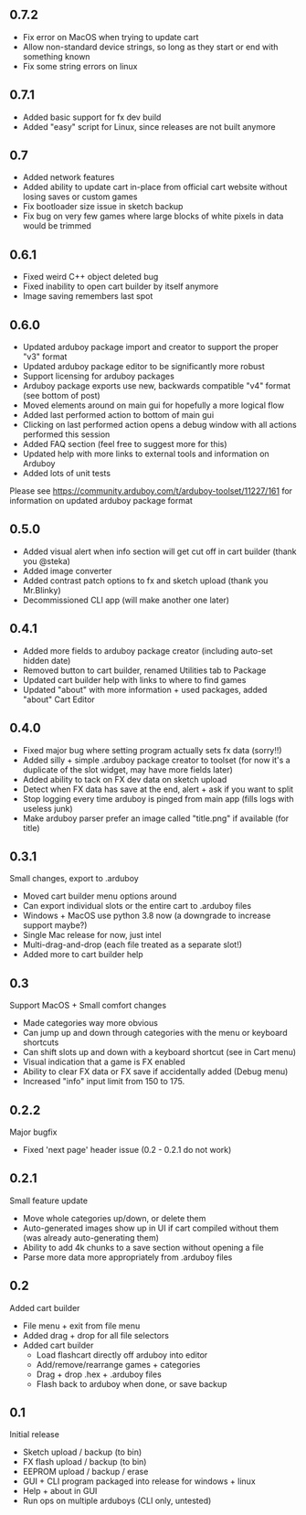 ## 0.7.2
* Fix error on MacOS when trying to update cart
* Allow non-standard device strings, so long as they start or end with something known
* Fix some string errors on linux

## 0.7.1
* Added basic support for fx dev build
* Added "easy" script for Linux, since releases are not built anymore

## 0.7
* Added network features
* Added ability to update cart in-place from official cart website without losing saves or custom games
* Fix bootloader size issue in sketch backup
* Fix bug on very few games where large blocks of white pixels in data would be trimmed

## 0.6.1
* Fixed weird C++ object deleted bug
* Fixed inability to open cart builder by itself anymore
* Image saving remembers last spot

## 0.6.0

* Updated arduboy package import and creator to support the proper "v3" format
* Updated arduboy package editor to be significantly more robust
* Support licensing for arduboy packages
* Arduboy package exports use new, backwards compatible "v4" format (see bottom of post)
* Moved elements around on main gui for hopefully a more logical flow
* Added last performed action to bottom of main gui
* Clicking on last performed action opens a debug window with all actions performed this session
* Added FAQ section (feel free to suggest more for this)
* Updated help with more links to external tools and information on Arduboy
* Added lots of unit tests

Please see https://community.arduboy.com/t/arduboy-toolset/11227/161 for information on updated arduboy package format


## 0.5.0

* Added visual alert when info section will get cut off in cart builder (thank you @steka)
* Added image converter
* Added contrast patch options to fx and sketch upload (thank you Mr.Blinky)
* Decommissioned CLI app (will make another one later)

## 0.4.1

* Added more fields to arduboy package creator (including auto-set hidden date)
* Removed button to cart builder, renamed Utilities tab to Package
* Updated cart builder help with links to where to find games
* Updated "about" with more information + used packages, added "about" Cart Editor

## 0.4.0

* Fixed major bug where setting program actually sets fx data (sorry!!)
* Added silly + simple .arduboy package creator to toolset (for now it's a duplicate of the slot widget, may have more fields later)
* Added ability to tack on FX dev data on sketch upload
* Detect when FX data has save at the end, alert + ask if you want to split
* Stop logging every time arduboy is pinged from main app (fills logs with useless junk)
* Make arduboy parser prefer an image called "title.png" if available (for title)

## 0.3.1

Small changes, export to .arduboy

* Moved cart builder menu options around
* Can export individual slots or the entire cart to .arduboy files
* Windows + MacOS use python 3.8 now (a downgrade to increase support maybe?)
* Single Mac release for now, just intel
* Multi-drag-and-drop (each file treated as a separate slot!)
* Added more to cart builder help

## 0.3

Support MacOS + Small comfort changes

* Made categories way more obvious
* Can jump up and down through categories with the menu or keyboard shortcuts
* Can shift slots up and down with a keyboard shortcut (see in Cart menu)
* Visual indication that a game is FX enabled
* Ability to clear FX data or FX save if accidentally added (Debug menu)
* Increased "info" input limit from 150 to 175.

## 0.2.2

Major bugfix

* Fixed 'next page' header issue (0.2 - 0.2.1 do not work)

## 0.2.1

Small feature update

* Move whole categories up/down, or delete them
* Auto-generated images show up in UI if cart compiled without them (was already auto-generating them)
* Ability to add 4k chunks to a save section without opening a file
* Parse more data more appropriately from .arduboy files

## 0.2

Added cart builder

* File menu + exit from file menu
* Added drag + drop for all file selectors
* Added cart builder
  * Load flashcart directly off arduboy into editor
  * Add/remove/rearrange games + categories
  * Drag + drop .hex + .arduboy files
  * Flash back to arduboy when done, or save backup

## 0.1

Initial release

* Sketch upload / backup (to bin)
* FX flash upload / backup (to bin)
* EEPROM upload / backup / erase
* GUI + CLI program packaged into release for windows + linux
* Help + about in GUI
* Run ops on multiple arduboys (CLI only, untested)